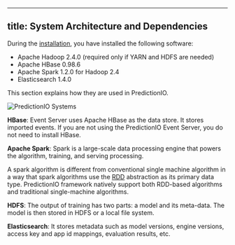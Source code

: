 <!--
Licensed to the Apache Software Foundation (ASF) under one or more
contributor license agreements.  See the NOTICE file distributed with
this work for additional information regarding copyright ownership.
The ASF licenses this file to You under the Apache License, Version 2.0
(the "License"); you may not use this file except in compliance with
the License.  You may obtain a copy of the License at

    http://www.apache.org/licenses/LICENSE-2.0

Unless required by applicable law or agreed to in writing, software
distributed under the License is distributed on an "AS IS" BASIS,
WITHOUT WARRANTIES OR CONDITIONS OF ANY KIND, either express or implied.
See the License for the specific language governing permissions and
limitations under the License.
-->

---
title: System Architecture and Dependencies
---

During the [installation](/install), you have installed the following
software:

* Apache Hadoop 2.4.0 (required only if YARN and HDFS are needed)
* Apache HBase 0.98.6
* Apache Spark 1.2.0 for Hadoop 2.4
* Elasticsearch 1.4.0

This section explains how they are used in PredictionIO.

![PredictionIO Systems](/images/0.8-engine-data-pipeline.png)

**HBase**: Event Server uses Apache HBase as the data store. It stores imported
events. If you are not using the PredictionIO Event Server, you do not need to
install HBase.

**Apache Spark**: Spark is a large-scale data processing engine that powers the
algorithm, training, and serving processing.

A spark algorithm is different from conventional single machine algorithm in a way that spark algorithms use the [RDD](http://spark.apache.org/docs/1.0.1/programming-guide.html#resilient-distributed-datasets-rdds) abstraction as its primary data type. PredictionIO framework natively support both RDD-based algorithms and traditional single-machine algorithms.


**HDFS**: The output of training has two parts: a model and its meta-data. The
model is then stored in HDFS or a local file system.

**Elasticsearch**: It stores metadata such as model versions, engine versions, access key and app id mappings, evaluation results, etc.

